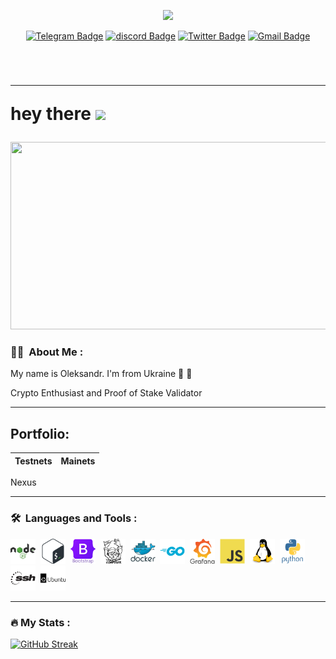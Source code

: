<p align="center"><img src="https://media.giphy.com/media/ZVik7pBtu9dNS/giphy.gif" width="100"/></div>
<p align="center"
  <div id="badges">
    <a href="https://t.me/os_ua_eth">
  <img src="https://img.shields.io/badge/Telegram-blue?style=for-the-badge&logo=telegram&logoColor=white" alt="Telegram Badge"/></a>
    <a href="https://discordapp.com/users/976222705915428944">
  <img src="https://img.shields.io/badge/Discord-grey?style=for-the-badge&logo=discord&logoColor=white" alt="discord Badge"/></a>
    <a href="https://twitter.com/os_ua_eth">
  <img src="https://img.shields.io/badge/Twitter-blue?style=for-the-badge&logo=twitter&logoColor=white" alt="Twitter Badge"/></a>
    <a href="mailto:os.ua.bnb@gmail.com">
  <img src="https://img.shields.io/badge/gmail-white?style=for-the-badge&logo=gmail&logoColor=red" alt="Gmail Badge"/></a>
</div>
<p align="center"><img src="https://komarev.com/ghpvc/?username=OleksandrOS-UA&style=flat-square&color=blue" alt=""></p>
  <h1>
  
  ---
  
  hey there
  <img src="https://media.giphy.com/media/hvRJCLFzcasrR4ia7z/giphy.gif" width="30px"/>
</h1>
<div align="center">
  <img src="https://i.ibb.co/kgFjxh4/validator-v-blockchain-300x182-1.jpg" width="600" height="300"/>
</div>

### :man_technologist: &nbsp;About Me :
My name is Oleksandr. I'm from Ukraine :blue_heart: :yellow_heart:

Crypto Enthusiast and Proof of Stake Validator

---

## Portfolio:

|    Testnets    |    Mainets    |
| -------------- | ------------- |
Nexus

---

### 🛠 &nbsp;Languages and Tools :
<img src="https://github.com/devicons/devicon/blob/master/icons/nodejs/nodejs-original-wordmark.svg" title="NodeJS" alt="NodeJS" width="40" height="40"/>&nbsp;
<img src="https://github.com/devicons/devicon/blob/master/icons/bash/bash-original.svg" title="Bash" alt="Bash" width="40" height="40"/>&nbsp;
<img src="https://github.com/devicons/devicon/blob/master/icons/bootstrap/bootstrap-original-wordmark.svg" title="bootstrap" alt="bootstrap" width="40" height="40"/>&nbsp; <img src="https://github.com/devicons/devicon/blob/master/icons/composer/composer-line-wordmark.svg" title="composer" alt="composer" width="40" height="40"/>&nbsp; <img src="https://github.com/devicons/devicon/blob/master/icons/docker/docker-original-wordmark.svg" title="doker" alt="doker" width="40" height="40"/>&nbsp; <img src="https://github.com/devicons/devicon/blob/master/icons/go/go-original-wordmark.svg" title="go" alt="go" width="40" height="40"/>&nbsp; <img src="https://github.com/devicons/devicon/blob/master/icons/grafana/grafana-original-wordmark.svg" title="grafana" alt="grafana" width="40" height="40"/>&nbsp; <img src="https://github.com/devicons/devicon/blob/master/icons/javascript/javascript-original.svg" title="javascript" alt="javascript" width="40" height="40"/>&nbsp; <img src="https://github.com/devicons/devicon/blob/master/icons/linux/linux-original.svg" title="linux" alt="linux" width="40" height="40"/>&nbsp; <img src="https://github.com/devicons/devicon/blob/master/icons/python/python-original-wordmark.svg" title="phyton" alt="phyton" width="40" height="40"/>&nbsp;   <img src="https://github.com/devicons/devicon/blob/master/icons/ssh/ssh-original-wordmark.svg" title="ssh" alt="ssh" width="40" height="40"/>&nbsp; <img src="https://github.com/devicons/devicon/blob/master/icons/ubuntu/ubuntu-plain-wordmark.svg" title="ubuntu" alt="ubuntu" width="40" height="40"/>&nbsp; 

---

### :fire: My Stats :
[![GitHub Streak](http://github-readme-streak-stats.herokuapp.com?user=OleksandrOS-UA&theme=dark&hide_border=true&border_radius=4.8&mode=weekly)](https://git.io/streak-stats)
